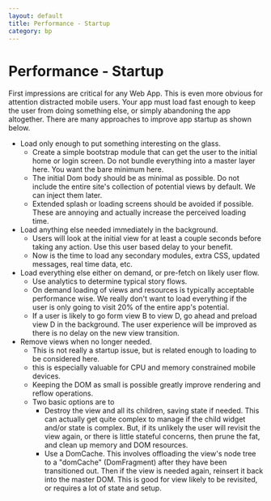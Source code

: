 ```yaml
---
layout: default
title: Performance - Startup
category: bp
---
```


# Performance - Startup

First impressions are critical for any Web App.  This is even more obvious for attention distracted mobile users. Your app must load fast enough to keep the user from doing something else, or simply abandoning the app altogether. There are many approaches to improve app startup as shown below.

- Load only enough to put something interesting on the glass.
	- Create a simple bootstrap module that can get the user to the initial home or login screen. Do not bundle everything into a master layer here.  You want the bare minimum here.
	- The initial Dom body should be as minimal as possible.  Do not include the entire site's collection of potential views by default.  We can inject them later.
	- Extended splash or loading screens should be avoided if possible. These are annoying and actually increase the perceived loading time.
- Load anything else needed immediately in the background.
	- Users will look at the initial view for at least a couple seconds before taking any action. Use this user based delay to your benefit.
	- Now is the time to load any secondary modules, extra CSS, updated messages, real time data, etc.
- Load everything else either on demand, or pre-fetch on likely user flow.
	- Use analytics to determine typical story flows.
	- On demand loading of views and resources is typically acceptable performance wise. We really don't want to load everything if the user is only going to visit 20% of the entire app's potential.
	- If a user is likely to go form view B to view D, go ahead and preload view D in the background. The user experience will be improved as there is no delay on the new view transition.
- Remove views when no longer needed.
	- This is not really a startup issue, but is related enough to loading to be considered here.
	- this is especially valuable for CPU and memory constrained mobile devices.
	- Keeping the DOM as small is possible greatly improve rendering and reflow operations.
	- Two basic options are to
		- Destroy the view and all its children, saving state if needed. This can actually get quite complex to manage if the child widget and/or state is complex. But, if its unlikely the user will revisit the view again, or there is little stateful concerns, then prune the fat, and clean up memory and DOM resources.
		- Use a DomCache. This involves offloading the view's node tree to a "domCache" (DomFragment) after they have been transitioned out. Then if the view is needed again, reinsert it back into the master DOM. This is good for view likely to be revisited, or requires a lot of state and setup.

